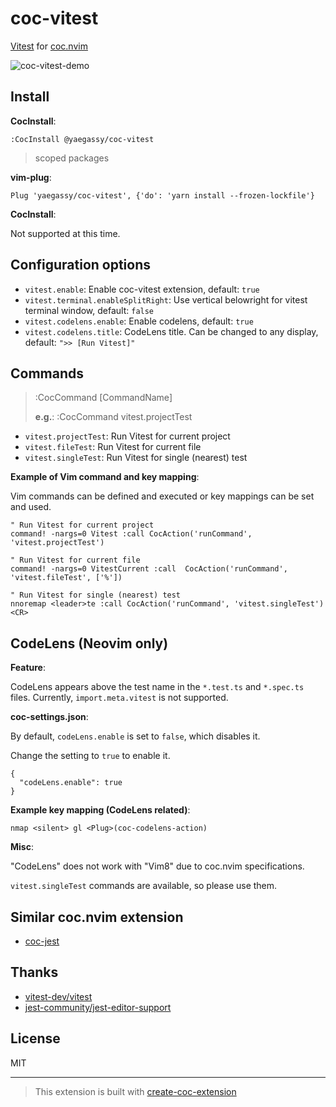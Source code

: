 # coc-vitest

[Vitest](https://github.com/vitest-dev/vitest) for [coc.nvim](https://github.com/neoclide/coc.nvim)

![coc-vitest-demo](https://user-images.githubusercontent.com/188642/158115056-55710c75-cf08-4eb0-82a1-3c1337b16b99.gif)

## Install

**CocInstall**:

```vim
:CocInstall @yaegassy/coc-vitest
```

> scoped packages

**vim-plug**:

```vim
Plug 'yaegassy/coc-vitest', {'do': 'yarn install --frozen-lockfile'}
```

**CocInstall**:

Not supported at this time.

## Configuration options

- `vitest.enable`: Enable coc-vitest extension, default: `true`
- `vitest.terminal.enableSplitRight`: Use vertical belowright for vitest terminal window, default: `false`
- `vitest.codelens.enable`: Enable codelens, default: `true`
- `vitest.codelens.title`: CodeLens title. Can be changed to any display, default: `">> [Run Vitest]"`

## Commands

> :CocCommand [CommandName]
>
> **e.g.**:
> :CocCommand vitest.projectTest

- `vitest.projectTest`: Run Vitest for current project
- `vitest.fileTest`: Run Vitest for current file
- `vitest.singleTest`: Run Vitest for single (nearest) test

**Example of Vim command and key mapping**:

Vim commands can be defined and executed or key mappings can be set and used.

```vim
" Run Vitest for current project
command! -nargs=0 Vitest :call CocAction('runCommand', 'vitest.projectTest')

" Run Vitest for current file
command! -nargs=0 VitestCurrent :call  CocAction('runCommand', 'vitest.fileTest', ['%'])

" Run Vitest for single (nearest) test
nnoremap <leader>te :call CocAction('runCommand', 'vitest.singleTest')<CR>
```

## CodeLens (Neovim only)

**Feature**:

CodeLens appears above the test name in the `*.test.ts` and `*.spec.ts` files. Currently, `import.meta.vitest` is not supported.

**coc-settings.json**:

By default, `codeLens.enable` is set to `false`, which disables it.

Change the setting to `true` to enable it.

```jsonc
{
  "codeLens.enable": true
}
```

**Example key mapping (CodeLens related)**:

```vim
nmap <silent> gl <Plug>(coc-codelens-action)
```

**Misc**:

"CodeLens" does not work with "Vim8" due to coc.nvim specifications.

`vitest.singleTest` commands are available, so please use them.

## Similar coc.nvim extension

- [coc-jest](https://github.com/neoclide/coc-jest)

## Thanks

- [vitest-dev/vitest](https://github.com/vitest-dev/vitest)
- [jest-community/jest-editor-support](https://github.com/jest-community/jest-editor-support)

## License

MIT

---

> This extension is built with [create-coc-extension](https://github.com/fannheyward/create-coc-extension)
